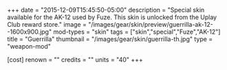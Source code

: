 +++
date = "2015-12-09T15:45:50-05:00"
description = "Special skin available for the AK-12 used by Fuze. This skin is unlocked from the Uplay Club reward store."
image = "/images/gear/skin/preview/guerrilla-ak-12--1600x900.jpg"
mod-types = "skin"
tags = ["skin","special","Fuze","AK-12"]
title = "Guerrilla"
thumbnail = "/images/gear/skin/guerrilla-th.jpg"
type = "weapon-mod"

[cost]
  renown = ""
  credits = ""
  units = "40"
+++
